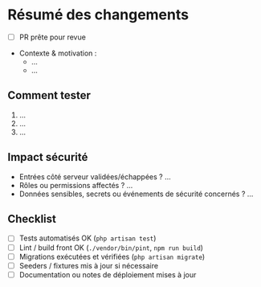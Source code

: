 # Résumé des changements
- [ ] PR prête pour revue
- Contexte & motivation :
  - …
  - …

## Comment tester
1. …
2. …
3. …

## Impact sécurité
- Entrées côté serveur validées/échappées ? …
- Rôles ou permissions affectés ? …
- Données sensibles, secrets ou événements de sécurité concernés ? …

## Checklist
- [ ] Tests automatisés OK (`php artisan test`)
- [ ] Lint / build front OK (`./vendor/bin/pint`, `npm run build`)
- [ ] Migrations exécutées et vérifiées (`php artisan migrate`)
- [ ] Seeders / fixtures mis à jour si nécessaire
- [ ] Documentation ou notes de déploiement mises à jour
